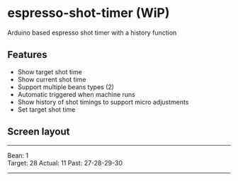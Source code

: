 # espresso-shot-timer (WiP)
Arduino based espresso shot timer with a history function

## Features
- Show target shot time
- Show current shot time
- Support multiple beans types (2)
- Automatic triggered when machine runs
- Show history of shot timings to support micro adjustments
- Set target shot time

## Screen layout
___________________
Bean:   1   
Target: 28
Actual: 11
Past:   27-28-29-30
___________________